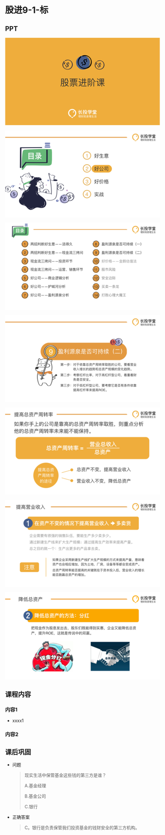 # 股进9-1-标

## PPT

![课程ppt](assets/9-1-1.jpg)

![课程ppt](assets/9-1-2.jpg)

![课程ppt](assets/9-1-3.jpg)

![课程ppt](assets/9-1-4.jpg)

![课程ppt](assets/9-1-5.jpg)

![课程ppt](assets/9-1-6.jpg)

![课程ppt](assets/9-1-7.jpg)

## 课程内容

### 内容1

- xxxx1

  > 

### 内容2

## 课后巩固

- 问题

  > 现实生活中保管基金这些钱的第三方是谁？
  >
  > A.基金经理
  >
  > B.基金公司
  >
  > C.银行

- 正确答案

  > C。银行是负责保管我们投资基金的钱财安全的第三方机构。